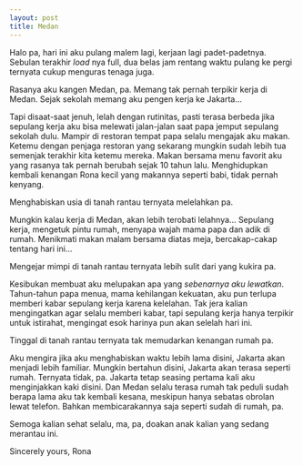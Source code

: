 ```yaml
---
layout: post
title: Medan
---
```


Halo pa, hari ini aku pulang malem lagi, kerjaan lagi padet-padetnya. Sebulan terakhir _load_ nya full, dua belas jam rentang waktu pulang ke pergi ternyata cukup menguras tenaga juga.

Rasanya aku kangen Medan, pa. Memang tak pernah terpikir kerja di Medan. Sejak sekolah memang aku pengen kerja ke Jakarta...

Tapi disaat-saat jenuh, lelah dengan rutinitas, pasti terasa berbeda jika sepulang kerja aku bisa melewati jalan-jalan saat papa jemput sepulang sekolah dulu. Mampir di restoran tempat papa selalu mengajak aku makan. Ketemu dengan penjaga restoran yang sekarang mungkin sudah lebih tua semenjak terakhir kita ketemu mereka. Makan bersama menu favorit aku yang rasanya tak pernah berubah sejak 10 tahun lalu. Menghidupkan kembali kenangan Rona kecil yang makannya seperti babi, tidak pernah kenyang.

Menghabiskan usia di tanah rantau ternyata melelahkan pa.

Mungkin kalau kerja di Medan, akan lebih terobati lelahnya... Sepulang kerja, mengetuk pintu rumah, menyapa wajah mama papa dan adik di rumah. Menikmati makan malam bersama diatas meja, bercakap-cakap tentang hari ini...

Mengejar mimpi di tanah rantau ternyata lebih sulit dari yang kukira pa.

Kesibukan membuat aku melupakan apa yang _sebenarnya aku lewatkan_. Tahun-tahun papa menua, mama kehilangan kekuatan, aku pun terlupa memberi kabar sepulang kerja karena kelelahan. Tak jera kalian mengingatkan agar selalu memberi kabar, tapi sepulang kerja hanya terpikir untuk istirahat, mengingat esok harinya pun akan selelah hari ini.

Tinggal di tanah rantau ternyata tak memudarkan kenangan rumah pa.

Aku mengira jika aku menghabiskan waktu lebih lama disini, Jakarta akan menjadi lebih familiar. Mungkin bertahun disini, Jakarta akan terasa seperti rumah. Ternyata tidak, pa. Jakarta tetap seasing pertama kali aku menginjakkan kaki disini. Dan Medan selalu terasa rumah tak peduli sudah berapa lama aku tak kembali kesana, meskipun hanya sebatas obrolan lewat telefon. Bahkan membicarakannya saja seperti sudah di rumah, pa.

Semoga kalian sehat selalu, ma, pa, doakan anak kalian yang sedang merantau ini.


Sincerely yours,
Rona